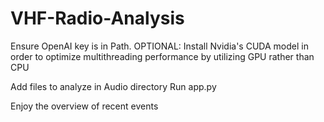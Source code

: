 ﻿# VHF-Radio-Analysis
Ensure OpenAI key is in Path.
OPTIONAL: Install Nvidia's CUDA model in order to optimize multithreading performance by utilizing GPU rather than CPU

Add files to analyze in Audio directory
Run app.py 

Enjoy the overview of recent events

